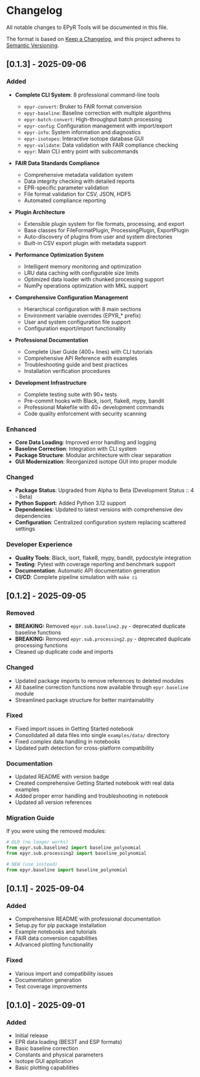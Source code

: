 # Changelog

All notable changes to EPyR Tools will be documented in this file.

The format is based on [Keep a Changelog](https://keepachangelog.com/en/1.0.0/),
and this project adheres to [Semantic Versioning](https://semver.org/spec/v2.0.0.html).

## [0.1.3] - 2025-09-06

### Added
- **Complete CLI System**: 8 professional command-line tools
  - `epyr-convert`: Bruker to FAIR format conversion
  - `epyr-baseline`: Baseline correction with multiple algorithms
  - `epyr-batch-convert`: High-throughput batch processing
  - `epyr-config`: Configuration management with import/export
  - `epyr-info`: System information and diagnostics
  - `epyr-isotopes`: Interactive isotope database GUI
  - `epyr-validate`: Data validation with FAIR compliance checking
  - `epyr`: Main CLI entry point with subcommands

- **FAIR Data Standards Compliance**
  - Comprehensive metadata validation system
  - Data integrity checking with detailed reports
  - EPR-specific parameter validation
  - File format validation for CSV, JSON, HDF5
  - Automated compliance reporting

- **Plugin Architecture**
  - Extensible plugin system for file formats, processing, and export
  - Base classes for FileFormatPlugin, ProcessingPlugin, ExportPlugin
  - Auto-discovery of plugins from user and system directories
  - Built-in CSV export plugin with metadata support

- **Performance Optimization System**
  - Intelligent memory monitoring and optimization
  - LRU data caching with configurable size limits
  - Optimized data loader with chunked processing support
  - NumPy operations optimization with MKL support

- **Comprehensive Configuration Management**
  - Hierarchical configuration with 8 main sections
  - Environment variable overrides (EPYR_* prefix)
  - User and system configuration file support
  - Configuration export/import functionality

- **Professional Documentation**
  - Complete User Guide (400+ lines) with CLI tutorials
  - Comprehensive API Reference with examples
  - Troubleshooting guide and best practices
  - Installation verification procedures

- **Development Infrastructure**
  - Complete testing suite with 90+ tests
  - Pre-commit hooks with Black, isort, flake8, mypy, bandit
  - Professional Makefile with 40+ development commands
  - Code quality enforcement with security scanning

### Enhanced
- **Core Data Loading**: Improved error handling and logging
- **Baseline Correction**: Integration with CLI system
- **Package Structure**: Modular architecture with clear separation
- **GUI Modernization**: Reorganized isotope GUI into proper module

### Changed
- **Package Status**: Upgraded from Alpha to Beta (Development Status :: 4 - Beta)
- **Python Support**: Added Python 3.12 support
- **Dependencies**: Updated to latest versions with comprehensive dev dependencies
- **Configuration**: Centralized configuration system replacing scattered settings

### Developer Experience
- **Quality Tools**: Black, isort, flake8, mypy, bandit, pydocstyle integration
- **Testing**: Pytest with coverage reporting and benchmark support
- **Documentation**: Automatic API documentation generation
- **CI/CD**: Complete pipeline simulation with `make ci`

## [0.1.2] - 2025-09-05

### Removed
- **BREAKING:** Removed `epyr.sub.baseline2.py` - deprecated duplicate baseline functions
- **BREAKING:** Removed `epyr.sub.processing2.py` - deprecated duplicate processing functions
- Cleaned up duplicate code and imports

### Changed
- Updated package imports to remove references to deleted modules
- All baseline correction functions now available through `epyr.baseline` module
- Streamlined package structure for better maintainability

### Fixed
- Fixed import issues in Getting Started notebook
- Consolidated all data files into single `examples/data/` directory
- Fixed complex data handling in notebooks
- Updated path detection for cross-platform compatibility

### Documentation
- Updated README with version badge
- Created comprehensive Getting Started notebook with real data examples
- Added proper error handling and troubleshooting in notebook
- Updated all version references

### Migration Guide
If you were using the removed modules:
```python
# OLD (no longer works)
from epyr.sub.baseline2 import baseline_polynomial
from epyr.sub.processing2 import baseline_polynomial

# NEW (use instead)
from epyr.baseline import baseline_polynomial
```

## [0.1.1] - 2025-09-04

### Added
- Comprehensive README with professional documentation
- Setup.py for pip package installation
- Example notebooks and tutorials
- FAIR data conversion capabilities
- Advanced plotting functionality

### Fixed
- Various import and compatibility issues
- Documentation generation
- Test coverage improvements

## [0.1.0] - 2025-09-01

### Added
- Initial release
- EPR data loading (BES3T and ESP formats)
- Basic baseline correction
- Constants and physical parameters
- Isotope GUI application
- Basic plotting capabilities
